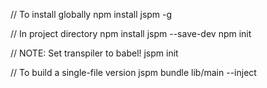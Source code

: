 // To install globally
npm install jspm -g

// In project directory
npm install jspm --save-dev
npm init

// NOTE: Set transpiler to babel!
jspm init

// To build a single-file version
jspm bundle lib/main --inject
